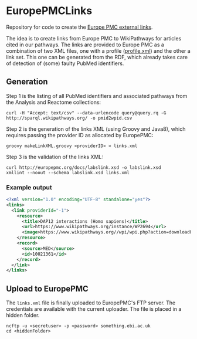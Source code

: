 # EuropePMCLinks
Repository for code to create the [Europe PMC external links](http://europepmc.org/LabsLink).

The idea is to create links from Europe PMC to WikiPathways for articles cited in our pathways. The links are
provided to Europe PMC as a combination of two XML files, one with a profile ([profile.xml](profile.xml)) and
the other a link set. This one can be generated from the RDF, which already takes care of detection of (some)
faulty PubMed identifiers.

## Generation

Step 1 is the listing of all PubMed identifiers and associated pathways from the Analysis and Reactome
collections:

```shell
curl -H "Accept: text/csv" --data-urlencode query@query.rq -G http://sparql.wikipathways.org/ -o pmid2wpid.csv
```

Step 2 is the generation of the links XML (using Groovy and Java8), which requires passing the provider ID
as allocated by EuropePMC:

```shell
groovy makeLinkXML.groovy <providerID> > links.xml
```

Step 3 is the validation of the links XML:

```shell
curl http://europepmc.org/docs/labslink.xsd -o labslink.xsd
xmllint --noout --schema labslink.xsd links.xml
```

### Example output

```xml
<?xml version="1.0" encoding="UTF-8" standalone="yes"?>
<links>
  <link providerId="-1">
    <resource>
      <title>DAP12 interactions (Homo sapiens)</title>
      <url>https://www.wikipathways.org/instance/WP2694</url>
      <image>https://www.wikipathways.org//wpi/wpi.php?action=downloadFile&amp;type=png&amp;pwTitle=Pathway:WP2694</image>
    </resource>
    <record>
      <source>MED</source>
      <id>10021361</id>
    </record>
  </link>
</links>
```

## Upload to EuropePMC

The `links.xml` file is finally uploaded to EuropePMC's FTP server. The credentials are available with the current
uploader. The file is placed in a hidden folder.

```shell
ncftp -u <secretuser> -p <password> something.ebi.ac.uk
cd <hiddenFolder>
```
